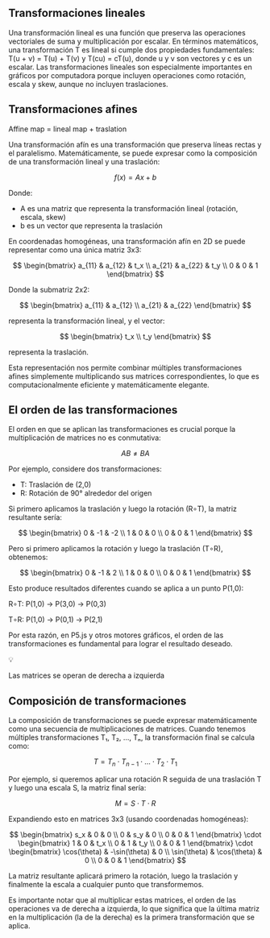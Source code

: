 ## Transformaciones lineales

Una transformación lineal es una función que preserva las operaciones vectoriales de suma y multiplicación por escalar. En términos matemáticos, una transformación T es lineal si cumple dos propiedades fundamentales: T(u + v) = T(u) + T(v) y T(cu) = cT(u), donde u y v son vectores y c es un escalar. Las transformaciones lineales son especialmente importantes en gráficos por computadora porque incluyen operaciones como rotación, escala y skew, aunque no incluyen traslaciones.

## Transformaciones afines

Affine map = lineal map + traslation

Una transformación afín es una transformación que preserva líneas rectas y el paralelismo. Matemáticamente, se puede expresar como la composición de una transformación lineal y una traslación:

$$
f(x) = Ax + b
$$

Donde:

- A es una matriz que representa la transformación lineal (rotación, escala, skew)
- b es un vector que representa la traslación

En coordenadas homogéneas, una transformación afín en 2D se puede representar como una única matriz 3x3:

$$
\begin{bmatrix} a_{11} & a_{12} & t_x \\ a_{21} & a_{22} & t_y \\ 0 & 0 & 1 \end{bmatrix}
$$

Donde la submatriz 2x2:

$$
\begin{bmatrix} a_{11} & a_{12} \\ a_{21} & a_{22} \end{bmatrix}
$$

representa la transformación lineal, y el vector:

$$
\begin{bmatrix} t_x \\ t_y \end{bmatrix}
$$

representa la traslación.

Esta representación nos permite combinar múltiples transformaciones afines simplemente multiplicando sus matrices correspondientes, lo que es computacionalmente eficiente y matemáticamente elegante.

## El orden de las transformaciones

El orden en que se aplican las transformaciones es crucial porque la multiplicación de matrices no es conmutativa:

$$
AB \neq BA
$$

Por ejemplo, considere dos transformaciones:

- T: Traslación de (2,0)
- R: Rotación de 90° alrededor del origen

Si primero aplicamos la traslación y luego la rotación (R∘T), la matriz resultante sería:

$$
\begin{bmatrix} 0 & -1 & -2 \\ 1 & 0 & 0 \\ 0 & 0 & 1 \end{bmatrix}
$$

Pero si primero aplicamos la rotación y luego la traslación (T∘R), obtenemos:

$$
\begin{bmatrix} 0 & -1 & 2 \\ 1 & 0 & 0 \\ 0 & 0 & 1 \end{bmatrix}
$$

Esto produce resultados diferentes cuando se aplica a un punto P(1,0):

R∘T: P(1,0) → P(3,0) → P(0,3)

T∘R: P(1,0) → P(0,1) → P(2,1)

Por esta razón, en P5.js y otros motores gráficos, el orden de las transformaciones es fundamental para lograr el resultado deseado.

<aside>
💡

Las matrices se operan de derecha a izquierda

</aside>

## Composición de transformaciones

La composición de transformaciones se puede expresar matemáticamente como una secuencia de multiplicaciones de matrices. Cuando tenemos múltiples transformaciones T₁, T₂, ..., Tₙ, la transformación final se calcula como:

$$
T = T_n \cdot T_{n-1} \cdot ... \cdot T_2 \cdot T_1
$$

Por ejemplo, si queremos aplicar una rotación R seguida de una traslación T y luego una escala S, la matriz final sería:

$$
M = S \cdot T \cdot R
$$

Expandiendo esto en matrices 3x3 (usando coordenadas homogéneas):

$$
\begin{bmatrix} s_x & 0 & 0 \\ 0 & s_y & 0 \\ 0 & 0 & 1 \end{bmatrix} \cdot \begin{bmatrix} 1 & 0 & t_x \\ 0 & 1 & t_y \\ 0 & 0 & 1 \end{bmatrix} \cdot \begin{bmatrix} \cos(\theta) & -\sin(\theta) & 0 \\ \sin(\theta) & \cos(\theta) & 0 \\ 0 & 0 & 1 \end{bmatrix}
$$

La matriz resultante aplicará primero la rotación, luego la traslación y finalmente la escala a cualquier punto que transformemos.

Es importante notar que al multiplicar estas matrices, el orden de las operaciones va de derecha a izquierda, lo que significa que la última matriz en la multiplicación (la de la derecha) es la primera transformación que se aplica.